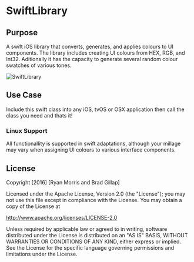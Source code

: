 # SwiftLibrary

## Purpose

A swift iOS library that converts, generates, and applies colours to UI components. The library includes creating UI colours from HEX, RGB, and Int32. Aditionally it has the capacity  to generate several random colour swatches of various tones.

![SwiftLibrary](https://raw.githubusercontent.com/hackmods/iPod-Swipe-Control/master/images/SwiftLibrary.png)

## Use Case

Include this swift class into any iOS, tvOS or OSX application then call the class you need and thats it! 

### Linux Support

All functionallity is supported in swift adaptations, although your millage may vary when assigning UI colours to various interface components.

## License

Copyright [2016] [Ryan Morris and Brad Gillap]

Licensed under the Apache License, Version 2.0 (the "License");
 you may not use this file except in compliance with the License.
You may obtain a copy of the License at

 http://www.apache.org/licenses/LICENSE-2.0

 Unless required by applicable law or agreed to in writing, software
 distributed under the License is distributed on an "AS IS" BASIS,
WITHOUT WARRANTIES OR CONDITIONS OF ANY KIND, either express or implied.
See the License for the specific language governing permissions and
 limitations under the License.
